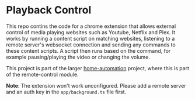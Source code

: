 # Playback Control

This repo contins the code for a chrome extension that allows external control of media playing websites such as Youtube, Netflix and Plex. It works by running a content script on matching websites, listening to a remote server's websocket connection and sending any commands to these content scripts. A script then runs based on the command, for example pausing/playing the video or changing the volume.

This project is part of the larger [home-automation](https://github.com/SanderRonde/home-automation) project, where this is part of the remote-control module.

**Note**: The extension won't work unconfigured. Please add a remote server and an auth key in the `app/background.ts` file first.